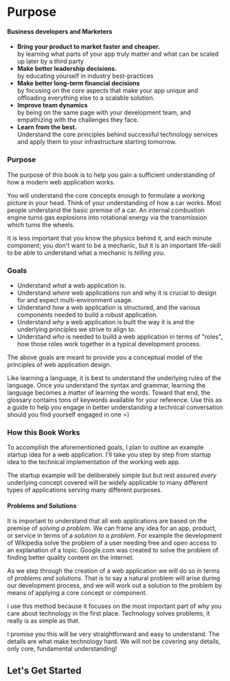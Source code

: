 # Purpose

#### Business developers and Marketers

- **Bring your product to market faster and cheaper.**  
  by learning what parts of your app truly matter and what can be scaled up later by a third party
- **Make better leadership decisions.**  
  by educating yourself in industry best-practices
- **Make better long-term financial decisions**  
  by focusing on the core aspects that make your app unique and offloading everything else to a scalable solution.
- **Improve team dynamics**  
  by being on the same page with your development team, and empathizing with the challenges they face.
- **Learn from the best.**  
  Understand the core principles behind successful technology services and apply them to your infrastructure starting tomorrow.
  
### Purpose

The purpose of this book is to help you gain a sufficient understanding
of how a modern web application works. 

You will understand the core concepts enough to formulate a working picture in your head.
Think of your understanding of how a car works. Most people understand the basic premise of a car.
An internal combustion engine turns gas explosions into rotational energy via the transmission which turns the wheels.

It is less important that you know the physics behind it, and each minute component; you don't want to be a mechanic, but it is an important life-skill
to be able to understand what a mechanic is _telling you_.

### Goals

- Understand _what_ a web application is.
- Understand _where_ web applications run and why it is crucial to design for and expect multi-environment usage.
- Understand _how_ a web application is structured, and the various components needed to build a robust application.
- Understand _why_ a web application is built the way it is and the underlying principles we strive to align to.
- Understand _who_ is needed to build a web application in terms of "roles", how those roles work together in a typical development process.

The above goals are meant to provide you a conceptual model of the principles of web application design.

Like learning a language, it is best to understand the underlying rules of the language.
Once you understand the syntax and grammar, learning the language becomes a matter of learning the words.
Toward that end, the glossary contains tons of keywords available for your reference. Use this as a guide to
help you engage in better understanding a technical conversation should you find yourself engaged in one =)


### How this Book Works

To accomplish the aforementioned goals, I plan to outline an example startup idea for a web application.
I'll take you step by step from startup idea to the technical implementation of the working web app.

The startup example will be deliberately simple but but rest assured _every_ underlying concept covered will be
widely applicable to many different types of applications serving many different purposes.

#### Problems and Solutions

It is important to understand that all web applications are based on the premise of _solving a problem_.
We can frame any idea for an app, product, or service in terms of a _solution to a problem_.
For example the development of Wikipedia solve the problem of a user needing free and open access to an explanation of a topic.
Google.com was created to solve the problem of finding better quality content on the internet.

As we step through the creation of a web application we will do so in terms of _problems and solutions_.
That is to say a natural problem will arise during our development process, and we will work out a solution 
to the problem by means of applying a core concept or component.

I use this method because it focuses on the most important part of why you care about technology in the first place.
Technology solves problems, it really is as simple as that.

I promise you this will be very straightforward and easy to understand.
The details are what make technology hard. We will not be covering any details, only core, fundamental understanding!

## Let's Get Started